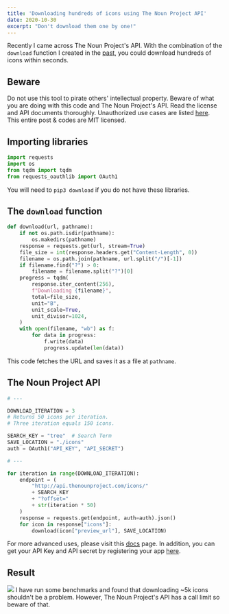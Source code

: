 ```yaml
---
title: 'Downloading hundreds of icons using The Noun Project API'
date: 2020-10-30
excerpt: "Don't download them one by one!"
---
```


Recently I came across The Noun Project's API. With the combination of the `download` function I created in the [past](https://blog.chosunghyun.com/kr-backup-with-rss/), you could download hundreds of icons within seconds.

## Beware

Do not use this tool to pirate others' intellectual property. Beware of what you are doing with this code and The Noun Project's API. Read the license and API documents thoroughly. Unauthorized use cases are listed [here](https://api.thenounproject.com/getting_started.html#unacceptable-uses). This entire post & codes are MIT licensed.

## Importing libraries

```python
import requests
import os
from tqdm import tqdm
from requests_oauthlib import OAuth1
```

You will need to `pip3 download` if you do not have these libraries.

## The `download` function

```python
def download(url, pathname):
    if not os.path.isdir(pathname):
        os.makedirs(pathname)
    response = requests.get(url, stream=True)
    file_size = int(response.headers.get("Content-Length", 0))
    filename = os.path.join(pathname, url.split("/")[-1])
    if filename.find("?") > 0:
        filename = filename.split("?")[0]
    progress = tqdm(
        response.iter_content(256),
        f"Downloading {filename}",
        total=file_size,
        unit="B",
        unit_scale=True,
        unit_divisor=1024,
    )
    with open(filename, "wb") as f:
        for data in progress:
            f.write(data)
            progress.update(len(data))
```

This code fetches the URL and saves it as a file at `pathname`.

## The Noun Project API

```python
# ---

DOWNLOAD_ITERATION = 3
# Returns 50 icons per iteration.
# Three iteration equals 150 icons.

SEARCH_KEY = "tree"  # Search Term
SAVE_LOCATION = "./icons"
auth = OAuth1("API_KEY", "API_SECRET")

# ---

for iteration in range(DOWNLOAD_ITERATION):
    endpoint = (
        "http://api.thenounproject.com/icons/"
        + SEARCH_KEY
        + "?offset="
        + str(iteration * 50)
    )
    response = requests.get(endpoint, auth=auth).json()
    for icon in response["icons"]:
        download(icon["preview_url"], SAVE_LOCATION)
```

For more advanced uses, please visit this [docs](https://api.thenounproject.com/documentation.html) page. In addition, you can get your API Key and API secret by registering your app [here](https://thenounproject.com/developers/apps/).

## Result

![](https://blog.chosunghyun.com/content/images/2020/10/icons.png)
I have run some benchmarks and found that downloading ~5k icons shouldn't be a problem. However, The Noun Project's API has a call limit so beware of that.

